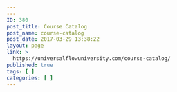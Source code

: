 ```yaml
---
---
ID: 380
post_title: Course Catalog
post_name: course-catalog
post_date: 2017-03-29 13:38:22
layout: page
link: >
  https://universalflowuniversity.com/course-catalog/
published: true
tags: [ ]
categories: [ ]
---
```

